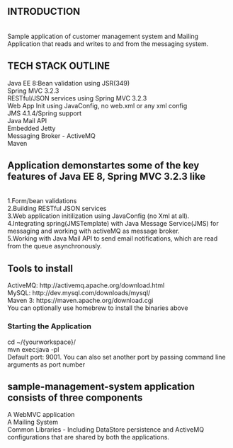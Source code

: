<h2> INTRODUCTION </h2> <br>
Sample application of customer management system and Mailing Application that reads and writes to and from the messaging system.<br>

<h2>TECH STACK OUTLINE </h2>
Java EE 8:Bean validation using JSR(349) <br>
Spring MVC 3.2.3 <br>
RESTful/JSON services using Spring MVC 3.2.3<br>
Web App Init using JavaConfig, no web.xml or any xml config<br>
JMS 4.1.4/Spring support <br>
Java Mail API<br>
Embedded Jetty<br>
Messaging Broker - ActiveMQ<br>
Maven <br>

<h2>Application demonstartes some of the key features of Java EE 8, Spring MVC 3.2.3 like </h2> <br>
1.Form/bean validations<br>
2.Building RESTful JSON services <br>
3.Web application initilization using JavaConfig (no Xml at all). <br>
4.Integrating spring(JMSTemplate) with Java Message Service(JMS) for messaging and working with activeMQ as message broker. <br>
5.Working with Java Mail API to send email notifications, which are read from the queue asynchronously. <br>

<h2>Tools to install</h2>
ActiveMQ: http://activemq.apache.org/download.html<br>
MySQL: http://dev.mysql.com/downloads/mysql/<br>
Maven 3: https://maven.apache.org/download.cgi<br>
You can optionally use homebrew to install the binaries above<br>

<h3> Starting the Application </h3>

cd ~/{yourworkspace}/ <br>
mvn exec:java -pl <br>
Default port: 9001. You can also set another port by passing command line arguments as port number<br>

<h2>sample-management-system application consists of three components</h2>
A WebMVC application <br>
A Mailing System <br>
Common Libraries - Including DataStore persistence and ActiveMQ configurations that are shared by both the applications. <br>


